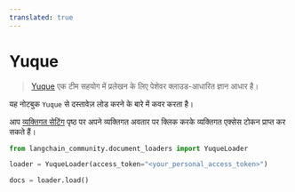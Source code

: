```yaml
---
translated: true
---
```


# Yuque

>[Yuque](https://www.yuque.com/) एक टीम सहयोग में प्रलेखन के लिए पेशेवर क्लाउड-आधारित ज्ञान आधार है।

यह नोटबुक `Yuque` से दस्तावेज़ लोड करने के बारे में कवर करता है।

आप [व्यक्तिगत सेटिंग](https://www.yuque.com/settings/tokens) पृष्ठ पर अपने व्यक्तिगत अवतार पर क्लिक करके व्यक्तिगत एक्सेस टोकन प्राप्त कर सकते हैं।

```python
from langchain_community.document_loaders import YuqueLoader
```

```python
loader = YuqueLoader(access_token="<your_personal_access_token>")
```

```python
docs = loader.load()
```
